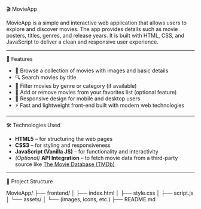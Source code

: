 🎬 MovieApp

MovieApp is a simple and interactive web application that allows users to explore and discover movies. The app provides details such as movie posters, titles, genres, and release years. It is built with HTML, CSS, and JavaScript to deliver a clean and responsive user experience.

---

🌟 Features

- 🎥 Browse a collection of movies with images and basic details  
- 🔍 Search movies by title  
- 🧭 Filter movies by genre or category (if available)  
- 💾 Add or remove movies from your favorites list (optional feature)  
- 📱 Responsive design for mobile and desktop users  
- ⚡ Fast and lightweight front-end built with modern web technologies  

---

🛠️ Technologies Used

- **HTML5** – for structuring the web pages  
- **CSS3** – for styling and responsiveness  
- **JavaScript (Vanilla JS)** – for functionality and interactivity  
- *(Optional)* **API Integration** – to fetch movie data from a third-party source like [The Movie Database (TMDb)](https://www.themoviedb.org/)  

---

📂 Project Structure

MovieApp/
├── frontend/
│ ├── index.html
│ ├── style.css
│ ├── script.js
│ └── assets/
│ └── (images, icons, etc.)
├── README.md
